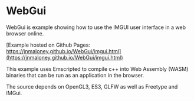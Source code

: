 # WebGui

WebGui is example showing how to use the IMGUI user interface in a web browser online.

[Example hosted on Github Pages: https://jnmaloney.github.io/WebGui/imgui.html](https://jnmaloney.github.io/WebGui/imgui.html)

This example uses Emscripted to compile c++ into Web Assembly (WASM) binaries that can be run as an application in the browser.

The source depends on OpenGL3, ES3, GLFW as well as Freetype and IMGui.
